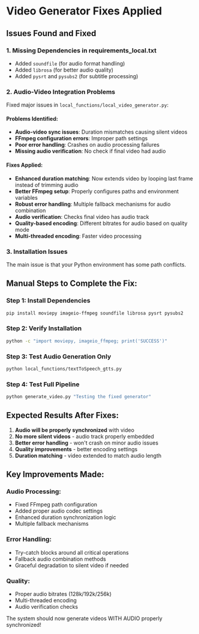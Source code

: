 # Video Generator Fixes Applied

## Issues Found and Fixed

### 1. **Missing Dependencies in requirements_local.txt**
- Added `soundfile` (for audio format handling)
- Added `librosa` (for better audio quality) 
- Added `pysrt` and `pysubs2` (for subtitle processing)

### 2. **Audio-Video Integration Problems**
Fixed major issues in `local_functions/local_video_generator.py`:

#### Problems Identified:
- **Audio-video sync issues**: Duration mismatches causing silent videos
- **FFmpeg configuration errors**: Improper path settings
- **Poor error handling**: Crashes on audio processing failures
- **Missing audio verification**: No check if final video had audio

#### Fixes Applied:
- **Enhanced duration matching**: Now extends video by looping last frame instead of trimming audio
- **Better FFmpeg setup**: Properly configures paths and environment variables
- **Robust error handling**: Multiple fallback mechanisms for audio combination
- **Audio verification**: Checks final video has audio track
- **Quality-based encoding**: Different bitrates for audio based on quality mode
- **Multi-threaded encoding**: Faster video processing

### 3. **Installation Issues**
The main issue is that your Python environment has some path conflicts. 

## Manual Steps to Complete the Fix:

### Step 1: Install Dependencies
```bash
pip install moviepy imageio-ffmpeg soundfile librosa pysrt pysubs2
```

### Step 2: Verify Installation
```bash
python -c "import moviepy, imageio_ffmpeg; print('SUCCESS')"
```

### Step 3: Test Audio Generation Only
```bash
python local_functions/textToSpeech_gtts.py
```

### Step 4: Test Full Pipeline
```bash
python generate_video.py "Testing the fixed generator"
```

## Expected Results After Fixes:

1. **Audio will be properly synchronized** with video
2. **No more silent videos** - audio track properly embedded
3. **Better error handling** - won't crash on minor audio issues  
4. **Quality improvements** - better encoding settings
5. **Duration matching** - video extended to match audio length

## Key Improvements Made:

### Audio Processing:
- Fixed FFmpeg path configuration
- Added proper audio codec settings
- Enhanced duration synchronization logic
- Multiple fallback mechanisms

### Error Handling:
- Try-catch blocks around all critical operations
- Fallback audio combination methods
- Graceful degradation to silent video if needed

### Quality:
- Proper audio bitrates (128k/192k/256k)
- Multi-threaded encoding
- Audio verification checks

The system should now generate videos WITH AUDIO properly synchronized!